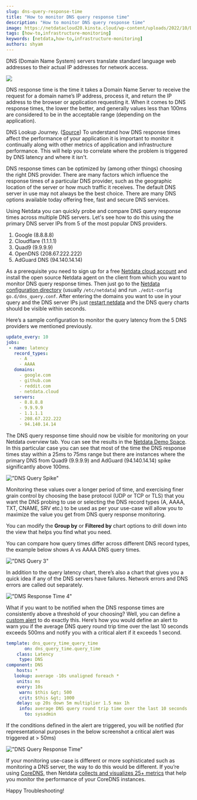 ```yaml
---
slug: dns-query-response-time
title: "How to monitor DNS query response time"
description: "How to monitor DNS query response time"
image: https://netdatacloud20.kinsta.cloud/wp-content/uploads/2022/10/DNS-1.png
tags: [how-to,infrastructure-monitoring]
keywords: [netdata,how-to,infrastructure-monitoring]
authors: shyam
---
```

DNS (Domain Name System) servers translate standard language web addresses to their actual IP addresses for network access.

![](https://netdatacloud20.kinsta.cloud/wp-content/uploads/2022/10/DNS-1.png)

<!--truncate-->

DNS response time is the time it takes a Domain Name Server to receive the request for a domain name’s IP address, process it, and return the IP address to the browser or application requesting it. When it comes to DNS response times, the lower the better, and generally values less than 100ms are considered to be in the acceptable range (depending on the application).

DNS Lookup Journey. (<a href="https://xiaolishen.medium.com/the-dns-lookup-journey-240e9a5d345c">Source</a>)
To understand how DNS response times affect the performance of your application it is important to monitor it continually along with other metrics of application and infrastructure performance. This will help you to correlate where the problem is triggered by DNS latency and where it isn't. 

DNS response times can be optimized by (among other things) choosing the right DNS provider. There are many factors which influence the response times of a particular DNS provider, such as the geographic location of the server or how much traffic it receives. The default DNS server in use may not always be the best choice. There are many DNS options available today offering free, fast and secure DNS services. 

Using Netdata you can quickly probe and compare DNS query response times across multiple DNS servers. Let's see how to do this using the primary DNS server IPs from 5 of the most popular DNS providers.

<ol>
 	<li>Google (8.8.8.8)</li>
 	<li>Cloudflare (1.1.1.1)</li>
 	<li>Quad9 (9.9.9.9)</li>
 	<li>OpenDNS (208.67.222.222)</li>
 	<li>AdGuard DNS (94.140.14.14)</li>
</ol>

As a prerequisite you need to sign up for a free <a href="https://app.netdata.cloud/">Netdata cloud account</a> and install the open source Netdata agent on the client from which you want to monitor DNS query response times. Then just go to the <a href="https://learn.netdata.cloud/docs/configure/nodes#the-netdata-config-directory">Netdata configuration directory</a> (usually `/etc/netdata`) and run `./edit-config go.d/dns_query.conf`. After entering the domains you want to use in your query and the DNS server IPs just <a href="https://learn.netdata.cloud/docs/configure/start-stop-restart">restart netdata</a> and the DNS query charts should be visible within seconds.

Here’s a sample configuration to monitor the query latency from the 5 DNS providers we mentioned previously. 

```yaml
update_every: 10
jobs:
 - name: latency
   record_types:
     - A
     - AAAA
   domains:
     - google.com
     - github.com
     - reddit.com
     - netdata.cloud
   servers:
     - 8.8.8.8
     - 9.9.9.9
     - 1.1.1.1
     - 208.67.222.222
     - 94.140.14.14
 ```

The DNS query response time should now be visible for monitoring on your Netdata overview tab. You can see the results in the <a href="https://app.netdata.cloud/spaces/netdata-demo/rooms/dns-query/overview#chartName=menu_dns_query">Netdata Demo Space</a>. In this particular case you can see that most of the time the DNS response times stay within a 25ms to 75ms range but there are instances where the primary DNS from Quad9 (9.9.9.9) and AdGuard (94.140.14.14) spike significantly above 100ms. 

!["DNS Query Spike"](https://netdatacloud20.kinsta.cloud/wp-content/uploads/2022/10/DNS-Query-Response-Time-2.png)

Monitoring these values over a longer period of time, and exercising finer grain control by choosing the base protocol (UDP or TCP or TLS) that you want the DNS probing to use or selecting the DNS record types (A, AAAA, TXT, CNAME, SRV etc.) to be used as per your use-case will allow you to maximize the value you get from DNS query response monitoring.

You can modify the <strong>Group by</strong> or <strong>Filtered by</strong> chart options to drill down into the view that helps you find what you need. 

You can compare how query times differ across different DNS record types, the example below shows A vs AAAA DNS query times. 

!["DNS Query 3"](https://netdatacloud20.kinsta.cloud/wp-content/uploads/2022/10/DNS-Query-Respone-Time-3.png)

In addition to the query latency chart, there’s also a chart that gives you a quick idea if any of the DNS servers have failures. Network errors and DNS errors are called out separately.

!["DMS Response Time 4"](https://netdatacloud20.kinsta.cloud/wp-content/uploads/2022/10/DNS-Query-Response-Time-4.png)

What if you want to be notified when the DNS response times are consistently above a threshold of your choosing? Well, you can define a <a href="https://learn.netdata.cloud/docs/monitor/configure-alarms">custom alert</a> to do exactly this. Here’s how you would define an alert to warn you if the average DNS query round trip time over the last 10 seconds exceeds 500ms and notify you with a critical alert if it exceeds 1 second.

```yaml
template: dns_query_time_query_time
       on: dns_query_time.query_time
    class: Latency
     type: DNS
component: DNS
    hosts: *
   lookup: average -10s unaligned foreach *
    units: ms
    every: 10s
     warn: $this &gt; 500
     crit: $this &gt; 1000
    delay: up 20s down 5m multiplier 1.5 max 1h
     info: average DNS query round trip time over the last 10 seconds
       to: sysadmin
```

If the conditions defined in the alert are triggered, you will be notified (for representational purposes in the below screenshot a critical alert was triggered at > 50ms) 

!["DNS Query Response Time"](https://netdatacloud20.kinsta.cloud/wp-content/uploads/2022/10/DNS-Query-Response-Time-5.png)

If your monitoring use-case is different or more sophisticated such as monitoring a DNS server, the way to do this would be different. If you’re using <a href="https://coredns.io/">CoreDNS,</a> then Netdata <a href="https://learn.netdata.cloud/docs/agent/collectors/go.d.plugin/modules/coredns">collects and visualizes 25+ metrics</a> that help you monitor the performance of your CoreDNS instances.

Happy Troubleshooting!